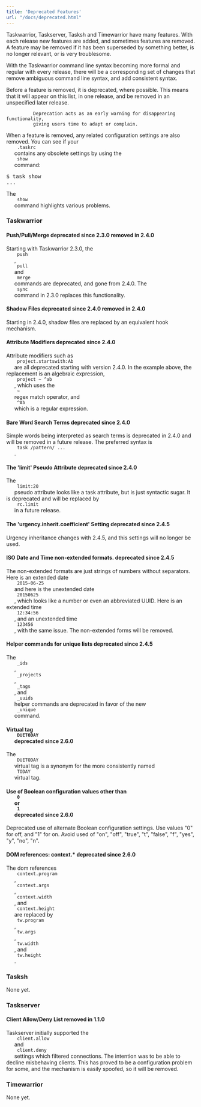 ```yaml
---
title: 'Deprecated Features'
url: "/docs/deprecated.html"
---
```

<div class="col-md-10 main">
 <div class="row">
  <p>
   Taskwarrior, Taskserver, Tasksh and Timewarrior have many features.
              With each release new features are added, and sometimes features
              are removed. A feature may be removed if it has been superseded
              by something better, is no longer relevant, or is very troublesome.
  </p>
  <p>
   With the Taskwarrior command line syntax becoming more formal and
              regular with every release, there will be a corresponding set of
              changes that remove ambiguous command line syntax, and add
              consistent syntax.
  </p>
  <p>
   Before a feature is removed, it is deprecated, where possible.
              This means that it will appear on this list, in one release, and
              be removed in an unspecified later release.

              Deprecation acts as an early warning for disappearing functionality,
              giving users time to adapt or complain.
  </p>
  <p>
   When a feature is removed, any related configuration settings are
              also removed.  You can see if your
   <code>
    .taskrc
   </code>
   contains
              any obsolete settings by using the
   <code>
    show
   </code>
   command:
  </p>
  <pre>$ task show
...</pre>
  <p>
   The
   <code>
    show
   </code>
   command highlights various problems.
  </p>
  <h3>
   Taskwarrior
  </h3>
  <a name="sync">
  </a>
  <h4>
   Push/Pull/Merge
   <span class="label label-info">
    deprecated since 2.3.0
   </span>
   <span class="label label-danger">
    removed in 2.4.0
   </span>
  </h4>
  <p>
   Starting with Taskwarrior 2.3.0, the
   <code>
    push
   </code>
   ,
   <code>
    pull
   </code>
   and
   <code>
    merge
   </code>
   commands are deprecated,
              and gone from 2.4.0. The
   <code>
    sync
   </code>
   command in 2.3.0
              replaces this functionality.
  </p>
  <a name="shadow">
  </a>
  <h4>
   Shadow Files
   <span class="label label-info">
    deprecated since 2.4.0
   </span>
   <span class="label label-danger">
    removed in 2.4.0
   </span>
  </h4>
  <p>
   Starting in 2.4.0, shadow files are replaced by an equivalent
              hook mechanism.
  </p>
  <a name="attmods">
  </a>
  <h4>
   Attribute Modifiers
   <span class="label label-info">
    deprecated since 2.4.0
   </span>
  </h4>
  <p>
   Attribute modifiers such as
   <code>
    project.startswith:Ab
   </code>
   are all deprecated starting with version 2.4.0. In the example
              above, the replacement is an algebraic expression,
   <code>
    project ~ ^ab
   </code>
   , which uses the
   <code>
    ~
   </code>
   regex
              match operator, and
   <code>
    ^Ab
   </code>
   which is a regular expression.
  </p>
  <a name="search">
  </a>
  <h4>
   Bare Word Search Terms
   <span class="label label-info">
    deprecated since 2.4.0
   </span>
  </h4>
  <p>
   Simple words being interpreted as search terms is deprecated in
              2.4.0 and will be removed in a future release.  The preferred
              syntax is
   <code>
    task /pattern/ ...
   </code>
   .
  </p>
  <a name="limit">
  </a>
  <h4>
   The 'limit' Pseudo Attribute
   <span class="label label-info">
    deprecated since 2.4.0
   </span>
  </h4>
  <p>
   The
   <code>
    limit:20
   </code>
   pseudo attribute looks like a task
              attribute, but is just syntactic sugar. It is deprecated and
              will be replaced by
   <code>
    rc.limit
   </code>
   in a future release.
  </p>
  <a name="inherit">
  </a>
  <h4>
   The 'urgency.inherit.coefficient' Setting
   <span class="label label-info">
    deprecated since 2.4.5
   </span>
  </h4>
  <p>
   Urgency inheritance changes with 2.4.5, and this settings will
              no longer be used.
  </p>
  <a name="iso">
  </a>
  <h4>
   ISO Date and Time non-extended formats.
   <span class="label label-info">
    deprecated since 2.4.5
   </span>
  </h4>
  <p>
   The non-extended formats are just strings of numbers without
              separators. Here is an extended date
   <code>
    2015-06-25
   </code>
   and
              here is the unextended date
   <code>
    20150625
   </code>
   , which looks
              like a number or even an abbreviated UUID. Here is an extended
              time
   <code>
    12:34:56
   </code>
   , and an unextended time
   <code>
    123456
   </code>
   , with the same issue. The non-extended forms
              will be removed.
  </p>
  <a name="unique">
  </a>
  <h4>
   Helper commands for unique lists
   <span class="label label-info">
    deprecated since 2.4.5
   </span>
  </h4>
  <p>
   The
   <code>
    _ids
   </code>
   ,
   <code>
    _projects
   </code>
   ,
   <code>
    _tags
   </code>
   ,
              and
   <code>
    _uuids
   </code>
   helper commands are deprecated in favor of
              the new
   <code>
    _unique
   </code>
   command.
  </p>
  <a name="duetoday">
  </a>
  <h4>
   Virtual tag
   <code>
    DUETODAY
   </code>
   <span class="label label-info">
    deprecated since 2.6.0
   </span>
  </h4>
  <p>
   The
   <code>
    DUETODAY
   </code>
   virtual tag is a synonym for the more
              consistently named
   <code>
    TODAY
   </code>
   virtual tag.
  </p>
  <a name="boolean">
  </a>
  <h4>
   Use of Boolean configuration values other than
   <code>
    0
   </code>
   or
   <code>
    1
   </code>
   <span class="label label-info">
    deprecated since 2.6.0
   </span>
  </h4>
  <p>
   Deprecated use of alternate Boolean configuration settings. Use
              values "0" for off, and "1" for on. Avoid used of "on", "off",
              "true", "t", "false", "f", "yes", "y", "no", "n".
  </p>
  <a name="dom">
  </a>
  <h4>
   DOM references: context.*
   <span class="label label-info">
    deprecated since 2.6.0
   </span>
  </h4>
  <p>
   The dom references
   <code>
    context.program
   </code>
   ,
   <code>
    context.args
   </code>
   ,
   <code>
    context.width
   </code>
   , and
   <code>
    context.height
   </code>
   are replaced by
   <code>
    tw.program
   </code>
   ,
   <code>
    tw.args
   </code>
   ,
   <code>
    tw.width
   </code>
   , and
   <code>
    tw.height
   </code>
   .
  </p>
  <h3>
   Tasksh
  </h3>
  <p>
   None yet.
  </p>
  <h3>
   Taskserver
  </h3>
  <a name="deny">
  </a>
  <h4>
   Client Allow/Deny List
   <span class="label label-danger">
    removed in 1.1.0
   </span>
  </h4>
  <p>
   Taskserver initially supported the
   <code>
    client.allow
   </code>
   and
   <code>
    client.deny
   </code>
   settings which filtered connections.
              The intention was to be able to decline misbehaving clients.
              This has proved to be a configuration problem for some, and the
              mechanism is easily spoofed, so it will be removed.
  </p>
  <h3>
   Timewarrior
  </h3>
  <p>
   None yet.
  </p>
 </div>
 <br/>
 <br/>
</div>

